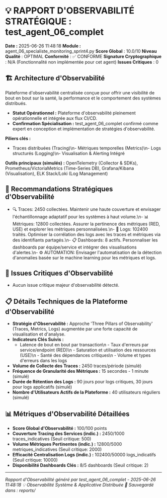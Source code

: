 # 💡 **RAPPORT D'OBSERVABILITÉ STRATÉGIQUE : test_agent_06_complet**

**Date :** 2025-06-26 11:48:18
**Module :** agent_06_specialiste_monitoring_sprint4.py
**Score Global** : 10.0/10
**Niveau Qualité** : OPTIMAL
**Conformité** : ✅ CONFORME
**Signature Cryptographique** : N/A (Fonctionnalité non implémentée pour cet agent)
**Issues Critiques** : 0

## 🏗️ Architecture d'Observabilité
Plateforme d'observabilité centralisée conçue pour offrir une visibilité de bout en bout sur la santé, la performance et le comportement des systèmes distribués.
- **Statut Opérationnel :** Plateforme d'observabilité pleinement opérationnelle et intégrée aux flux CI/CD.
- **Confirmation Spécialisation :** test_agent_06_complet confirmé comme expert en conception et implémentation de stratégies d'observabilité.

**Piliers clés :**
- Traces distribuées (Tracing)\n- Métriques temporelles (Metrics)\n- Logs structurés (Logging)\n- Visualisation & Alerting Intégré

**Outils principaux (simulés) :** OpenTelemetry (Collector & SDKs), Prometheus/VictoriaMetrics (Time-Series DB), Grafana/Kibana (Visualisation), ELK Stack/Loki (Log Management)

## 🔧 Recommandations Stratégiques d'Observabilité
- 🔍 Traces: 2450 collectées. Maintenir une haute couverture et envisager l'échantillonnage adaptatif pour les systèmes à haut volume.\n- 📊 Métriques: 12800 collectées. Assurer la pertinence des métriques (RED, USE) et explorer les métriques personnalisées.\n- 📝 Logs: 102400 traités. Optimiser la corrélation des logs avec les traces et métriques via des identifiants partagés.\n- 📋 Dashboards: 8 actifs. Personnaliser les dashboards par équipe/service et intégrer des visualisations d'alertes.\n- ⚙️ AUTOMATION: Envisager l'automatisation de la détection d'anomalies basée sur le machine learning pour les métriques et logs.

## 🚨 Issues Critiques d'Observabilité
- Aucun issue critique majeur d'observabilité détecté.

## 📋 Détails Techniques de la Plateforme d'Observabilité
- **Stratégie d'Observabilité :** Approche 'Three Pillars of Observability' (Traces, Metrics, Logs) augmentée par une forte capacité de visualisation et d'analyse.
- **Indicateurs Clés Suivis :**
  - Latence de bout en bout par transaction\n  - Taux d'erreurs par service/endpoint (RED)\n  - Saturation et utilisation des ressources (USE)\n  - Santé des dépendances critiques\n  - Volume et types d'erreurs dans les logs
- **Volume de Collecte des Traces :** 2450 traces/période (simulé)
- **Fréquence de Granularité des Métriques :** 15 secondes - 1 minute (simulé)
- **Durée de Rétention des Logs :** 90 jours pour logs critiques, 30 jours pour logs applicatifs (simulé)
- **Nombre d'Utilisateurs Actifs de la Plateforme :** 40 utilisateurs réguliers (simulé)

## 📊 Métriques d'Observabilité Détaillées
- **Score Global d'Observabilité :** 100/100 points
- **Couverture Tracing des Services (indic.) :** 2450/1000 traces_indicatives (Seuil critique: 500)
- **Volume Métriques Pertinentes (indic.) :** 12800/5000 metriques_indicatives (Seuil critique: 2000)
- **Efficacité Centralisation Logs (indic.) :** 102400/50000 logs_indicatifs (Seuil critique: 10000)
- **Disponibilité Dashboards Clés :** 8/5 dashboards (Seuil critique: 2)

--- 

*Rapport d'Observabilité généré par test_agent_06_complet - 2025-06-26 11:48:18*
*💡 Observabilité Système & Applicative Distribuée*
*📂 Sauvegardé dans : reports/*
